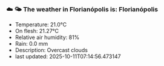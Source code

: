 ### ☁️ 🌤️  The weather in Florianópolis is: Florianópolis

- Temperature: 21.0°C
- On flesh: 21.27°C
- Relative air humidity: 81%
- Rain: 0.0 mm
- Description: Overcast clouds
- last updated: 2025-10-11T07:14:56.473147
